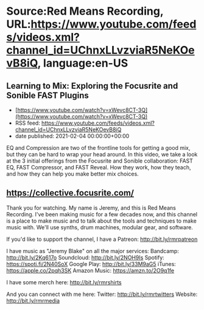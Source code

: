 # Source:Red Means Recording, URL:https://www.youtube.com/feeds/videos.xml?channel_id=UChnxLLvzviaR5NeKOevB8iQ, language:en-US

## Learning to Mix: Exploring the Focusrite and Sonible FAST Plugins
 - [https://www.youtube.com/watch?v=xWevc8CT-3Q](https://www.youtube.com/watch?v=xWevc8CT-3Q)
 - RSS feed: https://www.youtube.com/feeds/videos.xml?channel_id=UChnxLLvzviaR5NeKOevB8iQ
 - date published: 2021-02-04 00:00:00+00:00

EQ and Compression are two of the frontline tools for getting a good mix, but they can be hard to wrap your head around. In this video, we take a look at the 3 initial offerings from the Focusrite and Sonible collaboration: FAST EQ, FAST Compressor, and FAST Reveal. How they work, how they teach, and how they can help you make better mix choices.

https://collective.focusrite.com/
------------------------------------
Thank you for watching. My name is Jeremy, and this is Red Means Recording. I've been making music for a few decades now, and this channel is a place to make music and to talk about the tools and techniques to make music with. We'll use synths, drum machines, modular gear, and software. 

If you'd like to support the channel, I have a Patreon:  http://bit.ly/rmrpatreon

I have music as "Jeremy Blake" on all the major services: 
Bandcamp: http://bit.ly/2Kq617o
Soundcloud: http://bit.ly/2NOH9Is
Spotify: https://spoti.fi/2N40SoX
Google Play: http://bit.ly/33M9aG5
iTunes: https://apple.co/2pqh3SK
Amazon Music: https://amzn.to/2O9q1fe

I have some merch here: http://bit.ly/rmrshirts

And you can connect with me here: 
Twitter: http://bit.ly/rmrtwitters
Website: http://bit.ly/rmrmedia

